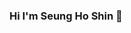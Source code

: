 ### Hi I'm Seung Ho Shin 👋

<!--
<a href="https://codepen.io/your-work" target="_blank">
  <img src="https://img.shields.io/badge/코드펜--000000?style=for-the-badge&logo=codepen&logoColor=white">
</a>

<a href="https://codelove02.tistory.com" target="_blank">
  <img src="https://img.shields.io/badge/티스토리 블로그--000000?style=for-the-badge&logo=tistory&logoColor=white">
</a>
-->













<!--
**CodeLove02/CodeLove02** is a ✨ _special_ ✨ repository because its `README.md` (this file) appears on your GitHub profile.

Here are some ideas to get you started:

- 🔭 I’m currently working on ...
- 🌱 I’m currently learning ...
- 👯 I’m looking to collaborate on ...
- 🤔 I’m looking for help with ...
- 💬 Ask me about ...
- 📫 How to reach me: ...
- 😄 Pronouns: ...
- ⚡ Fun fact: ...
-->
